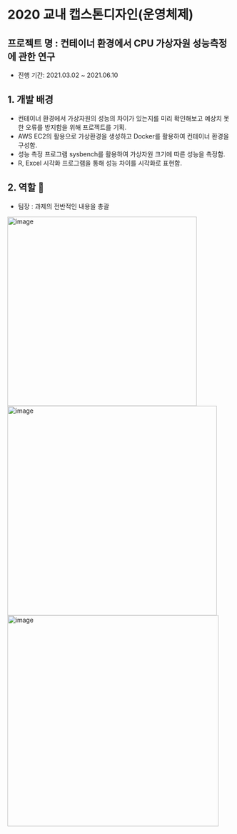 # 2020 교내 캡스톤디자인(운영체제)

## 프로젝트 명 : 컨테이너 환경에서 CPU 가상자원 성능측정에 관한 연구
- 진행 기간: 2021.03.02 ~ 2021.06.10

## 1. 개발 배경
- 컨테이너 환경에서 가상자원의 성능의 차이가 있는지를 미리 확인해보고 예상치 못한 오류를 방지함을 위해 프로젝트를 기획.
- AWS EC2의 활용으로 가상환경을 생성하고 Docker를 활용하여 컨테이너 환경을 구성함.
- 성능 측정 프로그램 sysbench를 활용하여 가상자원 크기에 따른 성능을 측정함.
- R, Excel 시각화 프로그램을 통해 성능 차이를 시각화로 표현함.

## 2. 역할 :two_men_holding_hands:
- 팀장 : 과제의 전반적인 내용을 총괄

<img width="424" alt="image" src="https://user-images.githubusercontent.com/63221959/159167732-7b5ec069-e894-452a-ab49-84358c319ff2.png">

<img width="469" alt="image" src="https://user-images.githubusercontent.com/63221959/159167761-35247da2-d2d6-4d4d-8fe6-19a77bc2c94f.png">

<img width="473" alt="image" src="https://user-images.githubusercontent.com/63221959/159167768-941da96f-1ddf-4cf4-b4df-e28af63be1c3.png">
